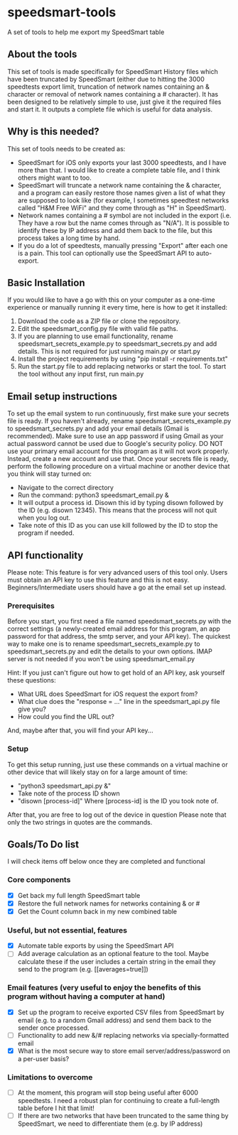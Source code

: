 # speedsmart-tools
A set of tools to help me export my SpeedSmart table

## About the tools
This set of tools is made specifically for SpeedSmart History files which have been truncated by SpeedSmart (either due to hitting the 3000 speedtests export limit, truncation of network names containing an & character or removal of network names containing a # character). It has been designed to be relatively simple to use, just give it the required files and start it. It outputs a complete file which is useful for data analysis.

## Why is this needed?

This set of tools needs to be created as:
- SpeedSmart for iOS only exports your last 3000 speedtests, and I have more than that. I would like to create a complete table file, and I think others might want to too.
- SpeedSmart will truncate a network name containing the & character, and a program can easily restore those names given a list of what they are supposed to look like (for example, I sometimes speedtest networks called "H&M Free WiFi" and they come through as "H" in SpeedSmart).
- Network names containing a # symbol are not included in the export (i.e. They have a row but the name comes through as "N/A"). It is possible to identify these by IP address and add them back to the file, but this process takes a long time by hand.
- If you do a lot of speedtests, manually pressing "Export" after each one is a pain. This tool can optionally use the SpeedSmart API to auto-export.

## Basic Installation
If you would like to have a go with this on your computer as a one-time experience or manually running it every time, here is how to get it installed:

1. Download the code as a ZIP file or clone the repository.
2. Edit the speedsmart_config.py file with valid file paths.
3. If you are planning to use email functionality, rename speedsmart_secrets_example.py to speedsmart_secrets.py and add details. This is not required for just running main.py or start.py
4. Install the project requirements by using "pip install -r requirements.txt"
5. Run the start.py file to add replacing networks or start the tool. To start the tool without any input first, run main.py

## Email setup instructions
To set up the email system to run continuously, first make sure your secrets file is ready.
If you haven't already, rename speedsmart_secrets_example.py to speedsmart_secrets.py and add your email details (Gmail is recommended). Make sure to use an app password if using Gmail as your actual password cannot be used due to Google's security policy.
DO NOT use your primary email account for this program as it will not work properly. Instead, create a new account and use that.
Once your secrets file is ready, perform the following procedure on a virtual machine or another device that you think will stay turned on:
- Navigate to the correct directory
- Run the command: python3 speedsmart_email.py &
- It will output a process id. Disown this id by typing disown followed by the ID (e.g. disown 12345). This means that the process will not quit when you log out.
- Take note of this ID as you can use kill followed by the ID to stop the program if needed.

## API functionality
Please note: This feature is for very advanced users of this tool only. Users must obtain an API key to use this feature and this is not easy. Beginners/Intermediate users should have a go at the email set up instead.

### Prerequisites
Before you start, you first need a file named speedsmart_secrets.py with the correct settings (a newly-created email address for this program, an app password for that address, the smtp server, and your API key).
The quickest way to make one is to rename speedsmart_secrets_example.py to speedsmart_secrets.py and edit the details to your own options. IMAP server is not needed if you won't be using speedsmart_email.py

Hint: If you just can't figure out how to get hold of an API key, ask yourself these questions:
- What URL does SpeedSmart for iOS request the export from?
- What clue does the "response = ..." line in the speedsmart_api.py file give you?
- How could you find the URL out?

And, maybe after that, you will find your API key...

### Setup
To get this setup running, just use these commands on a virtual machine or other device that will likely stay on for a large amount of time:
- "python3 speedsmart_api.py &"
- Take note of the process ID shown
- "disown [process-id]" Where [process-id] is the ID you took note of.

After that, you are free to log out of the device in question
Please note that only the two strings in quotes are the commands.

## Goals/To Do list
I will check items off below once they are completed and functional

### Core components
- [x] Get back my full length SpeedSmart table
- [x] Restore the full network names for networks containing & or #
- [x] Get the Count column back in my new combined table

### Useful, but not essential, features
- [x] Automate table exports by using the SpeedSmart API
- [ ] Add average calculation as an optional feature to the tool. Maybe calculate these if the user includes a certain string in the email they send to the program (e.g. [[averages=true]])

### Email features (very useful to enjoy the benefits of this program without having a computer at hand)
- [x] Set up the program to receive exported CSV files from SpeedSmart by email (e.g. to a random Gmail address) and send them back to the sender once processed.
- [ ] Functionality to add new &/# replacing networks via specially-formatted email
- [x] What is the most secure way to store email server/address/password on a per-user basis?

### Limitations to overcome
- [ ] At the moment, this program will stop being useful after 6000 speedtests. I need a robust plan for continuing to create a full-length table before I hit that limit!
- [ ] If there are two networks that have been truncated to the same thing by SpeedSmart, we need to differentiate them (e.g. by IP address)